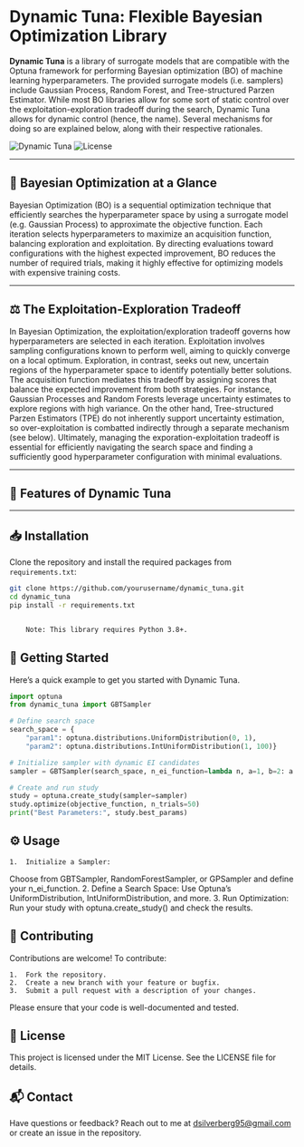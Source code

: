 # Dynamic Tuna: Flexible Bayesian Optimization Library

**Dynamic Tuna** is a library of surrogate models that are compatible with the Optuna framework for performing Bayesian optimization (BO) of machine learning hyperparameters. The provided surrogate models (i.e. samplers) include Gaussian Process, Random Forest, and Tree-structured Parzen Estimator. While most BO libraries allow for some sort of static control over the exploitation-exploration tradeoff during the search, Dynamic Tuna allows for dynamic control (hence, the name). Several mechanisms for doing so are explained below, along with their respective rationales. 

![Dynamic Tuna](https://img.shields.io/badge/bayesian-optimization-blue.svg) ![License](https://img.shields.io/badge/license-MIT-green)

---

## 🔭 Bayesian Optimization at a Glance

Bayesian Optimization (BO) is a sequential optimization technique that efficiently searches the hyperparameter space by using a surrogate model (e.g. Gaussian Process) to approximate the objective function. Each iteration selects hyperparameters to maximize an acquisition function, balancing exploration and exploitation. By directing evaluations toward configurations with the highest expected improvement, BO reduces the number of required trials, making it highly effective for optimizing models with expensive training costs.

---

## ⚖️ The Exploitation-Exploration Tradeoff

In Bayesian Optimization, the exploitation/exploration tradeoff governs how hyperparameters are selected in each iteration. Exploitation involves sampling configurations known to perform well, aiming to quickly converge on a local optimum. Exploration, in contrast, seeks out new, uncertain regions of the hyperparameter space to identify potentially better solutions. The acquisition function mediates this tradeoff by assigning scores that balance the expected improvement from both strategies. For instance, Gaussian Processes and Random Forests leverage uncertainty estimates to explore regions with high variance. On the other hand, Tree-structured Parzen Estimators (TPE) do not inherently support uncertainty estimation, so over-exploitation is combatted indirectly through a separate mechanism (see below). Ultimately, managing the exporation-exploitation tradeoff is essential for efficiently navigating the search space and finding a sufficiently good hyperparameter configuration with minimal evaluations.

---

## 🧠 Features of Dynamic Tuna





---

## 📥 Installation

Clone the repository and install the required packages from `requirements.txt`:

```bash
git clone https://github.com/yourusername/dynamic_tuna.git
cd dynamic_tuna
pip install -r requirements.txt


	Note: This library requires Python 3.8+.
```
## 🚀 Getting Started
Here’s a quick example to get you started with Dynamic Tuna.

```python
import optuna
from dynamic_tuna import GBTSampler

# Define search space
search_space = {
    "param1": optuna.distributions.UniformDistribution(0, 1),
    "param2": optuna.distributions.IntUniformDistribution(1, 100)}

# Initialize sampler with dynamic EI candidates
sampler = GBTSampler(search_space, n_ei_function=lambda n, a=1, b=2: a * n + b)

# Create and run study
study = optuna.create_study(sampler=sampler)
study.optimize(objective_function, n_trials=50)
print("Best Parameters:", study.best_params)
```
## ⚙️ Usage

	1.	Initialize a Sampler:
Choose from GBTSampler, RandomForestSampler, or GPSampler and define your n_ei_function.
	2.	Define a Search Space:
Use Optuna’s UniformDistribution, IntUniformDistribution, and more.
	3.	Run Optimization:
Run your study with optuna.create_study() and check the results.

## 🔧 Contributing

Contributions are welcome! To contribute:

	1.	Fork the repository.
	2.	Create a new branch with your feature or bugfix.
	3.	Submit a pull request with a description of your changes.

Please ensure that your code is well-documented and tested.

## 📜 License

This project is licensed under the MIT License. See the LICENSE file for details.

## 📬 Contact

Have questions or feedback? Reach out to me at dsilverberg95@gmail.com or create an issue in the repository.

